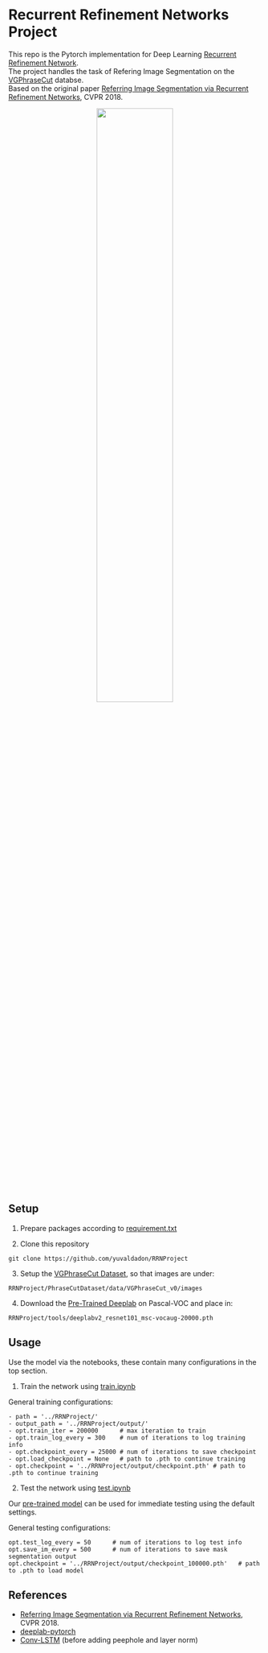# Recurrent Refinement Networks Project

This repo is the Pytorch implementation for Deep Learning [Recurrent Refinement Network](https://tinyurl.com/RRNPresentation).  
The project handles the task of Refering Image Segmentation on the [VGPhraseCut](https://people.cs.umass.edu/~chenyun/publication/phrasecut/) databse.  
Based on the original paper [Referring Image Segmentation via Recurrent Refinement
Networks](http://openaccess.thecvf.com/content_cvpr_2018/html/Li_Referring_Image_Segmentation_CVPR_2018_paper.html),
CVPR 2018. 
<p align="center">
  <img src="https://i.ibb.co/bb6MckQ/Untitled.png" width="55%"/>
</p>

## Setup

1. Prepare packages according to [requirement.txt](requirement.txt)

2. Clone this repository
```
git clone https://github.com/yuvaldadon/RRNProject
```
3. Setup the [VGPhraseCut Dataset](https://github.com/ChenyunWu/PhraseCutDataset), so that images are under:
```
RRNProject/PhraseCutDataset/data/VGPhraseCut_v0/images
```
4. Download the [Pre-Trained Deeplab](https://github.com/kazuto1011/deeplab-pytorch/releases/download/v1.0/deeplabv2_resnet101_msc-vocaug-20000.pth) on Pascal-VOC and place in:
```
RRNProject/tools/deeplabv2_resnet101_msc-vocaug-20000.pth
```

## Usage

Use the model via the notebooks, these contain many configurations in the top section.

1. Train the network using [train.ipynb](train.ipynb) 

General training configurations:
```
- path = '../RRNProject/'
- output_path = '../RRNProject/output/'
- opt.train_iter = 200000      # max iteration to train
- opt.train_log_every = 300    # num of iterations to log training info
- opt.checkpoint_every = 25000 # num of iterations to save checkpoint
- opt.load_checkpoint = None   # path to .pth to continue training
- opt.checkpoint = '../RRNProject/output/checkpoint.pth' # path to .pth to continue training
```

2. Test the network using [test.ipynb](test.ipynb)  

Our [pre-trained model](https://drive.google.com/file/d/1vNxCRxv9FZjEqlbO56wpG3WMUfe_82a-/view?usp=sharing) can be used for immediate testing using the default settings.

General testing configurations:
```
opt.test_log_every = 50      # num of iterations to log test info
opt.save_im_every = 500      # num of iterations to save mask segmentation output
opt.checkpoint = '../RRNProject/output/checkpoint_100000.pth'   # path to .pth to load model
```

## References
- [Referring Image Segmentation via Recurrent Refinement
Networks](http://openaccess.thecvf.com/content_cvpr_2018/html/Li_Referring_Image_Segmentation_CVPR_2018_paper.html),
CVPR 2018. 
- [deeplab-pytorch](https://github.com/kazuto1011/deeplab-pytorch)
- [Conv-LSTM](https://github.com/ndrplz/ConvLSTM_pytorch) (before adding peephole and layer norm)
